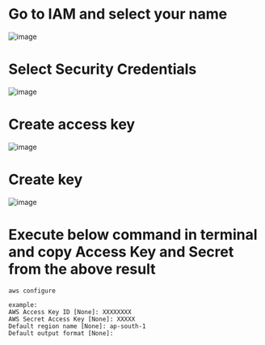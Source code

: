 # Go to IAM and select your name

![image](https://github.com/arjunachari12/Train-Kubernetes/assets/68580129/4d86ece9-54f2-46fc-81be-f4533cccb8b7)

# Select Security Credentials
![image](https://github.com/arjunachari12/Train-Kubernetes/assets/68580129/bfd9936c-702e-4c4f-ab66-3416364e58d9)

# Create access key

![image](https://github.com/arjunachari12/Train-Kubernetes/assets/68580129/44e44234-f07c-497f-9736-a653fbf81867)

# Create key
![image](https://github.com/arjunachari12/Train-Kubernetes/assets/68580129/86b57fad-f2f0-46df-89bb-06412cc19b3c)

# Execute below command in terminal and copy Access Key and Secret from the above result
```
aws configure
```
```
example:
AWS Access Key ID [None]: XXXXXXXX
AWS Secret Access Key [None]: XXXXX
Default region name [None]: ap-south-1
Default output format [None]:
```



